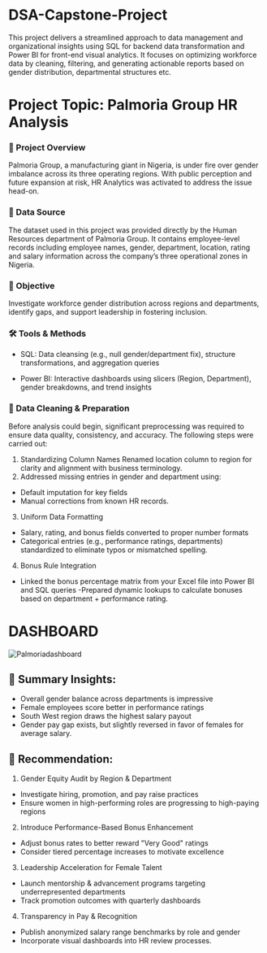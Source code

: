 # DSA-Capstone-Project

This project delivers a streamlined approach to data management and organizational insights using SQL for backend data transformation and Power BI for front-end visual analytics. It focuses on optimizing workforce data by cleaning, filtering, and generating actionable reports based on gender distribution, departmental structures etc.

# Project Topic:  Palmoria Group HR Analysis

### 🧠 Project Overview
Palmoria Group, a manufacturing giant in Nigeria, is under fire over gender imbalance across its three operating regions. With public perception and future expansion at risk, HR Analytics was activated to address the issue head-on.

### 📂 Data Source
The dataset used in this project was provided directly by the Human Resources department of Palmoria Group. It contains employee-level records including employee names, gender, department, location, rating and salary information across the company’s three operational zones in Nigeria.

### 🎯 Objective
Investigate workforce gender distribution across regions and departments, identify gaps, and support leadership in fostering inclusion.

### 🛠️ Tools & Methods
- SQL: Data cleansing (e.g., null gender/department fix), structure transformations, and aggregation queries

- Power BI: Interactive dashboards using slicers (Region, Department), gender breakdowns, and trend insights

### 🧹 Data Cleaning & Preparation
Before analysis could begin, significant preprocessing was required to ensure data quality, consistency, and accuracy. The following steps were carried out:
1. Standardizing Column Names
Renamed location column to region for clarity and alignment with business terminology.
2. Addressed missing entries in gender and department using:
- Default imputation for key fields
- Manual corrections from known HR records.
3. Uniform Data Formatting
- Salary, rating, and bonus fields converted to proper number formats
- Categorical entries (e.g., performance ratings, departments) standardized to eliminate typos or mismatched spelling.
4. Bonus Rule Integration
- Linked the bonus percentage matrix from your Excel file into Power BI and SQL queries
-Prepared dynamic lookups to calculate bonuses based on department + performance rating.

# DASHBOARD
![Palmoriadashboard](https://github.com/user-attachments/assets/9b79ea48-4b76-404e-ad6f-7034f58924c7)

## 🎯 Summary Insights:
- Overall gender balance across departments is impressive
- Female employees score better in performance ratings
- South West region draws the highest salary payout
- Gender pay gap exists, but slightly reversed in favor of females for average salary.

## 🔧 Recommendation:
1. Gender Equity Audit by Region & Department
- Investigate hiring, promotion, and pay raise practices
- Ensure women in high-performing roles are progressing to high-paying regions
2. Introduce Performance-Based Bonus Enhancement
- Adjust bonus rates to better reward "Very Good" ratings
- Consider tiered percentage increases to motivate excellence
3. Leadership Acceleration for Female Talent
- Launch mentorship & advancement programs targeting underrepresented departments
- Track promotion outcomes with quarterly dashboards
4. Transparency in Pay & Recognition
- Publish anonymized salary range benchmarks by role and gender
- Incorporate visual dashboards into HR review processes.








